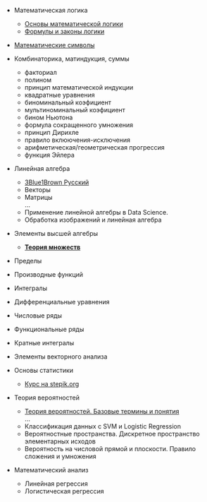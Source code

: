 - Математическая логика
    - [Основы математической логики](http://mathprofi.ru/osnovy_matematicheskoj_logiki.html)
    - [Формулы и законы логики](http://mathprofi.ru/formuly_i_zakony_logiki.html)
  
- [Математические символы](https://www.rapidtables.com/math/symbols/Basic_Math_Symbols.html#logic)
    
-  Комбинаторика, матиндукция, суммы
    - факториал
    - полином
    - принцип математической индукции
    - квадратные уравнения
    - биноминальный коэфициент
    - мультиноминальный коэфициент
    - бином Ньютона
    - формула сокращенного умножения
    - принцип Дирихле
    - правило вклюючения-исключения
    - арифметическая/геометрическая прогрессия
    - функция Эйлера
      
-  Линейная алгебра
    - [3Blue1Brown Русский](https://www.youtube.com/watch?v=RNTRYicPvWQ&list=PLVjLpKXnAGLXPaS7FRBjd5yZeXwJxZil2&index=1)
    - Векторы
    - Матрицы   
    ...   
    - Применение линейной алгебры в Data Science.
    -  Обработка изображений и линейная алгебра

- Элементы высшей алгебры
    - **[Теория множеств](http://mathprofi.ru/mnozhestva.html)**

- Пределы
   
- Производные функций

- Интегралы

- Дифференциальные уравнения

- Числовые ряды

- Функциональные ряды

- Кратные интегралы

- Элементы векторного анализа

- Основы статистики
    - [Курс на stepik.org](https://stepik.org/course/76/syllabus)

- Теория вероятностей
    - [Теория вероятностей. Базовые термины и понятия](http://mathprofi.ru/teorija_verojatnostei.html)   
    ...   
    - Классификация данных с SVM и Logistic Regression
    - Вероятностные пространства. Дискретное пространство элементарных исходов
    - Вероятность на числовой прямой и плоскости. Правило сложения и умножения
    

- Математический анализ
    -  Линейная регрессия
    -  Логистическая регрессия